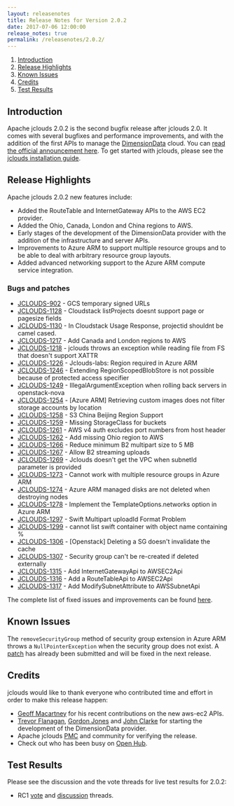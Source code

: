 ```yaml
---
layout: releasenotes
title: Release Notes for Version 2.0.2
date: 2017-07-06 12:00:00
release_notes: true
permalink: /releasenotes/2.0.2/
---
```


1. [Introduction](#intro)
1. [Release Highlights](#highlights)
1. [Known Issues](#knownissues)
1. [Credits](#credits)
1. [Test Results](#test)

## <a id="intro"></a>Introduction

Apache jclouds 2.0.2 is the second bugfix release after jclouds 2.0. It comes with several bugfixes and performance improvements, and with the addition of the first APIs to manage the [DimensionData](http://www.dimensiondata.com) cloud. You can [read the official announcement here](https://s.apache.org/jclouds202). To get started with jclouds, please see the [jclouds installation guide](/start/install/).

## <a id="highlights"></a>Release Highlights

Apache jclouds 2.0.2 new features include:

* Added the RouteTable and InternetGateway APIs to the AWS EC2 provider.
* Added the Ohio, Canada, London and China regions to AWS.
* Early stages of the development of the DimensionData provider with the addition of the infrastructure and server APIs.
* Improvements to Azure ARM to support multiple resource groups and to be able to deal with arbitrary resource group layouts.
* Added advanced networking support to the Azure ARM compute service integration.

### Bugs and patches

* [JCLOUDS-902](https://issues.apache.org/jira/browse/JCLOUDS-902) - GCS temporary signed URLs
* [JCLOUDS-1128](https://issues.apache.org/jira/browse/JCLOUDS-1128) - Cloudstack listProjects doesnt support page or pagesize fields
* [JCLOUDS-1130](https://issues.apache.org/jira/browse/JCLOUDS-1130) - In Cloudstack Usage Response, projectid shouldnt be camel cased.
* [JCLOUDS-1217](https://issues.apache.org/jira/browse/JCLOUDS-1217) - Add Canada and London regions to AWS
* [JCLOUDS-1218](https://issues.apache.org/jira/browse/JCLOUDS-1218) - jclouds throws an exception while reading file from FS that doesn't support XATTR
* [JCLOUDS-1226](https://issues.apache.org/jira/browse/JCLOUDS-1226) - Jclouds-labs: Region required in Azure ARM
* [JCLOUDS-1246](https://issues.apache.org/jira/browse/JCLOUDS-1246) - Extending RegionScopedBlobStore is not possible because of protected access specifier
* [JCLOUDS-1249](https://issues.apache.org/jira/browse/JCLOUDS-1249) - IllegalArgumentException when rolling back servers in openstack-nova
* [JCLOUDS-1254](https://issues.apache.org/jira/browse/JCLOUDS-1254) - [Azure ARM] Retrieving custom images does not filter storage accounts by location
* [JCLOUDS-1258](https://issues.apache.org/jira/browse/JCLOUDS-1258) - S3 China Beijing Region Support
* [JCLOUDS-1259](https://issues.apache.org/jira/browse/JCLOUDS-1259) - Missing StorageClass for buckets
* [JCLOUDS-1261](https://issues.apache.org/jira/browse/JCLOUDS-1261) - AWS v4 auth excludes port numbers from host header
* [JCLOUDS-1262](https://issues.apache.org/jira/browse/JCLOUDS-1262) - Add missing Ohio region to AWS
* [JCLOUDS-1266](https://issues.apache.org/jira/browse/JCLOUDS-1266) - Reduce minimum B2 multipart size to 5 MB
* [JCLOUDS-1267](https://issues.apache.org/jira/browse/JCLOUDS-1267) - Allow B2 streaming uploads
* [JCLOUDS-1269](https://issues.apache.org/jira/browse/JCLOUDS-1269) - Jclouds doesn't get the VPC when subnetId parameter is provided
* [JCLOUDS-1273](https://issues.apache.org/jira/browse/JCLOUDS-1273) - Cannot work with multiple resource groups in Azure ARM
* [JCLOUDS-1274](https://issues.apache.org/jira/browse/JCLOUDS-1274) - Azure ARM managed disks are not deleted when destroying nodes
* [JCLOUDS-1278](https://issues.apache.org/jira/browse/JCLOUDS-1278) - Implement the TemplateOptions.networks option in Azure ARM
* [JCLOUDS-1297](https://issues.apache.org/jira/browse/JCLOUDS-1297) - Swift Multipart uploadId Format Problem
* [JCLOUDS-1299](https://issues.apache.org/jira/browse/JCLOUDS-1299) - cannot list swift container with object name containing %
* [JCLOUDS-1306](https://issues.apache.org/jira/browse/JCLOUDS-1306) - [Openstack] Deleting a SG doesn't invalidate the cache
* [JCLOUDS-1307](https://issues.apache.org/jira/browse/JCLOUDS-1307) - Security group can't be re-created if deleted externally
* [JCLOUDS-1315](https://issues.apache.org/jira/browse/JCLOUDS-1315) - Add InternetGatewayApi to AWSEC2Api
* [JCLOUDS-1316](https://issues.apache.org/jira/browse/JCLOUDS-1316) - Add a RouteTableApi to AWSEC2Api
* [JCLOUDS-1317](https://issues.apache.org/jira/browse/JCLOUDS-1317) - Add ModifySubnetAttribute to AWSSubnetApi

The complete list of fixed issues and improvements can be found [here](https://issues.apache.org/jira/secure/ReleaseNote.jspa?version=12339744&styleName=Html&projectId=12314430).

## <a id="knownissues"></a> Known Issues

The `removeSecurityGroup` method of security group extension in Azure ARM throws a `NullPointerException` when the security group does not exist. A [patch](https://github.com/jclouds/jclouds-labs/pull/399) has already been submitted and will be fixed in the next release.

## <a id="credits"></a>Credits

jclouds would like to thank everyone who contributed time and effort in order to make this release happen:

* [Geoff Macartney](https://twitter.com/grymacy) for his recent contributions on the new aws-ec2 APIs.
* [Trevor Flanagan](https://github.com/trevorflanagan), [Gordon Jones](https://github.com/gatj98) and [John Clarke](https://github.com/jawnclarke) for starting the development of the DimensionData provider.
* Apache jclouds [PMC](http://people.apache.org/committers-by-project.html#jclouds-pmc) and community for verifying the release.
* Check out who has been busy on [Open Hub](https://www.openhub.net/p/jclouds/contributors?query=&sort=latest_commit).

## <a id="test"></a>Test Results

Please see the discussion and the vote threads for live test results for 2.0.2:

* RC1 [vote](https://s.apache.org/jclouds202rc1vote) and [discussion](https://s.apache.org/jclouds202rc1discuss) threads.
